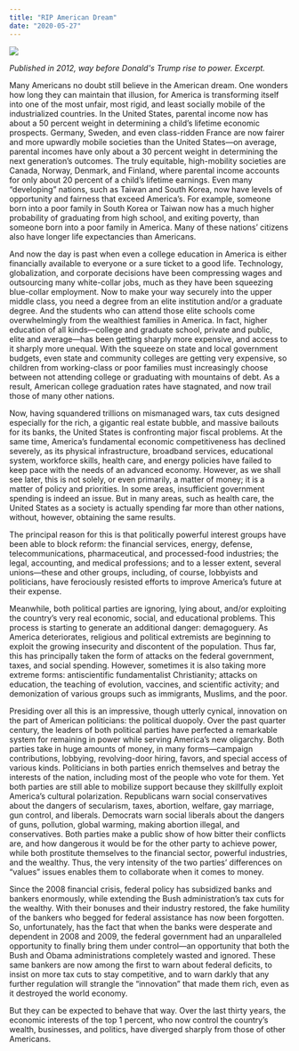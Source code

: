 ```yaml
---
title: "RIP American Dream"
date: "2020-05-27"
---
```


![](https://blog.atlant.is/wp-content/uploads/2020/05/predator-nation.jpg)

_Published in 2012, way before Donald's Trump rise to power. Excerpt._

Many Americans no doubt still believe in the American dream. One wonders how long they can maintain that illusion, for America is transforming itself into one of the most unfair, most rigid, and least socially mobile of the industrialized countries. In the United States, parental income now has about a 50 percent weight in determining a child’s lifetime economic prospects. Germany, Sweden, and even class-ridden France are now fairer and more upwardly mobile societies than the United States—on average, parental incomes have only about a 30 percent weight in determining the next generation’s outcomes. The truly equitable, high-mobility societies are Canada, Norway, Denmark, and Finland, where parental income accounts for only about 20 percent of a child’s lifetime earnings. Even many “developing” nations, such as Taiwan and South Korea, now have levels of opportunity and fairness that exceed America’s. For example, someone born into a poor family in South Korea or Taiwan now has a much higher probability of graduating from high school, and exiting poverty, than someone born into a poor family in America. Many of these nations’ citizens also have longer life expectancies than Americans.

And now the day is past when even a college education in America is either financially available to everyone or a sure ticket to a good life. Technology, globalization, and corporate decisions have been compressing wages and outsourcing many white-collar jobs, much as they have been squeezing blue-collar employment. Now to make your way securely into the upper middle class, you need a degree from an elite institution and/or a graduate degree. And the students who can attend those elite schools come overwhelmingly from the wealthiest families in America. In fact, higher education of all kinds—college and graduate school, private and public, elite and average—has been getting sharply more expensive, and access to it sharply more unequal. With the squeeze on state and local government budgets, even state and community colleges are getting very expensive, so children from working-class or poor families must increasingly choose between not attending college or graduating with mountains of debt. As a result, American college graduation rates have stagnated, and now trail those of many other nations.

Now, having squandered trillions on mismanaged wars, tax cuts designed especially for the rich, a gigantic real estate bubble, and massive bailouts for its banks, the United States is confronting major fiscal problems. At the same time, America’s fundamental economic competitiveness has declined severely, as its physical infrastructure, broadband services, educational system, workforce skills, health care, and energy policies have failed to keep pace with the needs of an advanced economy. However, as we shall see later, this is not solely, or even primarily, a matter of money; it is a matter of policy and priorities. In some areas, insufficient government spending is indeed an issue. But in many areas, such as health care, the United States as a society is actually spending far more than other nations, without, however, obtaining the same results.

The principal reason for this is that politically powerful interest groups have been able to block reform: the financial services, energy, defense, telecommunications, pharmaceutical, and processed-food industries; the legal, accounting, and medical professions; and to a lesser extent, several unions—these and other groups, including, of course, lobbyists and politicians, have ferociously resisted efforts to improve America’s future at their expense.

Meanwhile, both political parties are ignoring, lying about, and/or exploiting the country’s very real economic, social, and educational problems. This process is starting to generate an additional danger: demagoguery. As America deteriorates, religious and political extremists are beginning to exploit the growing insecurity and discontent of the population. Thus far, this has principally taken the form of attacks on the federal government, taxes, and social spending. However, sometimes it is also taking more extreme forms: antiscientific fundamentalist Christianity; attacks on education, the teaching of evolution, vaccines, and scientific activity; and demonization of various groups such as immigrants, Muslims, and the poor.

Presiding over all this is an impressive, though utterly cynical, innovation on the part of American politicians: the political duopoly. Over the past quarter century, the leaders of both political parties have perfected a remarkable system for remaining in power while serving America’s new oligarchy. Both parties take in huge amounts of money, in many forms—campaign contributions, lobbying, revolving-door hiring, favors, and special access of various kinds. Politicians in both parties enrich themselves and betray the interests of the nation, including most of the people who vote for them. Yet both parties are still able to mobilize support because they skillfully exploit America’s cultural polarization. Republicans warn social conservatives about the dangers of secularism, taxes, abortion, welfare, gay marriage, gun control, and liberals. Democrats warn social liberals about the dangers of guns, pollution, global warming, making abortion illegal, and conservatives. Both parties make a public show of how bitter their conflicts are, and how dangerous it would be for the other party to achieve power, while both prostitute themselves to the financial sector, powerful industries, and the wealthy. Thus, the very intensity of the two parties’ differences on “values” issues enables them to collaborate when it comes to money.

Since the 2008 financial crisis, federal policy has subsidized banks and bankers enormously, while extending the Bush administration’s tax cuts for the wealthy. With their bonuses and their industry restored, the fake humility of the bankers who begged for federal assistance has now been forgotten. So, unfortunately, has the fact that when the banks were desperate and dependent in 2008 and 2009, the federal government had an unparalleled opportunity to finally bring them under control—an opportunity that both the Bush and Obama administrations completely wasted and ignored. These same bankers are now among the first to warn about federal deficits, to insist on more tax cuts to stay competitive, and to warn darkly that any further regulation will strangle the “innovation” that made them rich, even as it destroyed the world economy.

But they can be expected to behave that way. Over the last thirty years, the economic interests of the top 1 percent, who now control the country’s wealth, businesses, and politics, have diverged sharply from those of other Americans.
